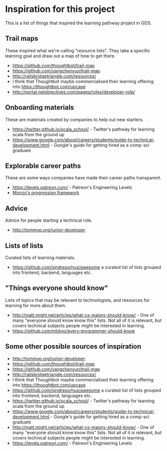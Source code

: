 # Inspiration for this project

This is a list of things that inspired the learning pathway project in GDS.

## Trail maps
These inspired what we're calling "resource lists". They take a specific learning goal and draw out a map of how to get there.

- https://github.com/thoughtbot/trail-map
- https://github.com/yangchenyun/trail-map
- http://railsbridgetriangle.com/resources/
- I think that Thoughtbot maybe commercialised their learning offering into https://thoughtbot.com/upcase
- http://portal.netobjectives.com/pages/roles/developer-role/

## Onboarding materials
These are materials created by companies to help out new starters.

- https://twitter.github.io/scala_school/ - Twitter's pathway for learning scala from the ground up
- https://www.google.com/about/careers/students/guide-to-technical-development.html - Google's guide for getting hired as a comp-sci graduate

## Explorable career paths
These are some ways companies have made their career paths transparent.

- https://levels.patreon.com/ - Patreon's Engineering Levels
- [Monzo's progression framework](https://monzo.com/blog/2018/06/25/monzos-transparent-engineering-progression-framework/)

## Advice
Advice for people starting a technical role.

- http://tommyp.org/junior-developer

## Lists of lists
Curated lists of learning materials.

- https://github.com/sindresorhus/awesome a curated list of lists grouped into frontend, backend, languages etc.

## "Things everyone should know"
Lists of topics that may be relevant to technologists, and resources for learning for more about them.

- http://matt.might.net/articles/what-cs-majors-should-know/ - One of many "everyone should know know this" lists. Not all of it is relevant, but covers technical subjects people might be interested in learning.
- https://github.com/mtdvio/every-programmer-should-know


## Some other possible sources of inspiration

- http://tommyp.org/junior-developer
- https://github.com/thoughtbot/trail-map
- https://github.com/yangchenyun/trail-map
- http://railsbridgetriangle.com/resources/
- I think that Thoughtbot maybe commercialised their learning offering into https://thoughtbot.com/upcase
- https://github.com/sindresorhus/awesome a curated list of lists grouped into frontend, backend, languages etc.
- https://twitter.github.io/scala_school/ - Twitter's pathway for learning scala from the ground up
- https://www.google.com/about/careers/students/guide-to-technical-development.html - Google's guide for getting hired as a comp-sci graduate
- http://matt.might.net/articles/what-cs-majors-should-know/ - One of many "everyone should know know this" lists. Not all of it is relevant, but covers technical subjects people might be interested in learning.
- https://levels.patreon.com/ - Patreon's Engineering Levels
